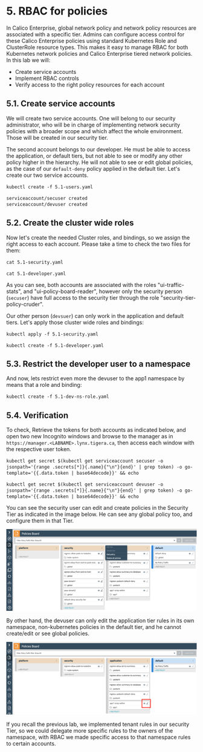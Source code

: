 # 5. RBAC for policies

In Calico Enterprise, global network policy and network policy resources are associated with a specific tier. Admins can configure access control for these Calico Enterprise policies using standard Kubernetes Role and ClusterRole resource types. This makes it easy to manage RBAC for both Kubernetes network policies and Calico Enterprise tiered network policies. In this lab we will:

- Create service accounts 
- Implement RBAC controls 
- Verify access to the right policy resources for each account

## 5.1. Create service accounts

We will create two service accounts. One will belong to our security administrator, who will be in charge of implementing network security policies with a broader scope and which affect the whole environment. Those will be created in our security tier.

The second account belongs to our developer. He must be able to access the application, or default tiers, but not able to see or modify any other policy higher in the hierarchy. He will not able to see or edit global policies, as the case of our `default-deny` policy applied in the default tier. Let's create our two service accounts.

```
kubectl create -f 5.1-users.yaml
```
```
serviceaccount/secuser created
serviceaccount/devuser created
```

## 5.2. Create the cluster wide roles

Now let's create the needed Cluster roles, and bindings, so we assign the right access to each account. Please take a time to check the two files for them:

```
cat 5.1-security.yaml
```
```
cat 5.1-developer.yaml
```

As you can see, both accounts are associated with the roles "ui-traffic-stats", and "ui-policy-board-reader", however only the security person (`secuser`) have full access to the security tier through the role "security-tier-policy-cruder".

Our other person (`devsuer`) can only work in the application and default tiers. Let's apply those cluster wide roles and bindings:

```
kubectl apply -f 5.1-security.yaml
```
```
kubectl create -f 5.1-developer.yaml
```

## 5.3. Restrict the developer user to a namespace

And now, lets restrict even more the devuser to the app1 namespace by means that a role and binding:

```
kubectl create -f 5.1-dev-ns-role.yaml
```

## 5.4. Verification

To check, Retrieve the tokens for both accounts as indicated below, and open two new Incognito windows and browse to the manager as in `https://manager.<LABNAME>.lynx.tigera.ca`, then access each window with the respective user token.

```
kubectl get secret $(kubectl get serviceaccount secuser -o jsonpath='{range .secrets[*]}{.name}{"\n"}{end}' | grep token) -o go-template='{{.data.token | base64decode}}' && echo
```
```
kubectl get secret $(kubectl get serviceaccount devuser -o jsonpath='{range .secrets[*]}{.name}{"\n"}{end}' | grep token) -o go-template='{{.data.token | base64decode}}' && echo
```

You can see the security user can edit and create policies in the Security Tier as indicated in the image below. He can see any global policy too, and configure them in that Tier.

![rbacsec](img/rbacsec.png)

By other hand, the devuser can only edit the application tier rules in its own namespace, non-kubernetes policies in the default tier, and he cannot create/edit or see global policies.

![rbacdev](img/rbacdev.png)

If you recall the previous lab, we implemented tenant rules in our security Tier, so we could delegate more specific rules to the owners of the namespace, with RBAC we made specific access to that namespace rules to certain accounts.
